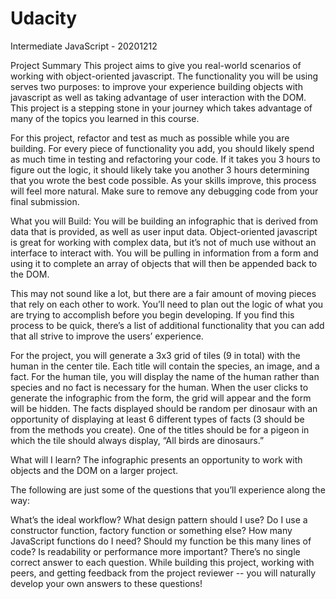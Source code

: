 # Udacity
Intermediate JavaScript - 20201212


Project Summary
This project aims to give you real-world scenarios of working with object-oriented javascript. The functionality you will be using serves two purposes: to improve your experience building objects with javascript as well as taking advantage of user interaction with the DOM. This project is a stepping stone in your journey which takes advantage of many of the topics you learned in this course.

For this project, refactor and test as much as possible while you are building. For every piece of functionality you add, you should likely spend as much time in testing and refactoring your code. If it takes you 3 hours to figure out the logic, it should likely take you another 3 hours determining that you wrote the best code possible. As your skills improve, this process will feel more natural. Make sure to remove any debugging code from your final submission.

What you will Build:
You will be building an infographic that is derived from data that is provided, as well as user input data. Object-oriented javascript is great for working with complex data, but it’s not of much use without an interface to interact with. You will be pulling in information from a form and using it to complete an array of objects that will then be appended back to the DOM.

This may not sound like a lot, but there are a fair amount of moving pieces that rely on each other to work. You’ll need to plan out the logic of what you are trying to accomplish before you begin developing. If you find this process to be quick, there’s a list of additional functionality that you can add that all strive to improve the users’ experience.

For the project, you will generate a 3x3 grid of tiles (9 in total) with the human in the center tile. Each title will contain the species, an image, and a fact. For the human tile, you will display the name of the human rather than species and no fact is necessary for the human. When the user clicks to generate the infographic from the form, the grid will appear and the form will be hidden. The facts displayed should be random per dinosaur with an opportunity of displaying at least 6 different types of facts (3 should be from the methods you create). One of the titles should be for a pigeon in which the tile should always display, “All birds are dinosaurs.”

What will I learn?
The infographic presents an opportunity to work with objects and the DOM on a larger project.

The following are just some of the questions that you’ll experience along the way:

What’s the ideal workflow?
What design pattern should I use?
Do I use a constructor function, factory function or something else?
How many JavaScript functions do I need?
Should my function be this many lines of code?
Is readability or performance more important?
There’s no single correct answer to each question. While building this project, working with peers, and getting feedback from the project reviewer -- you will naturally develop your own answers to these questions!
